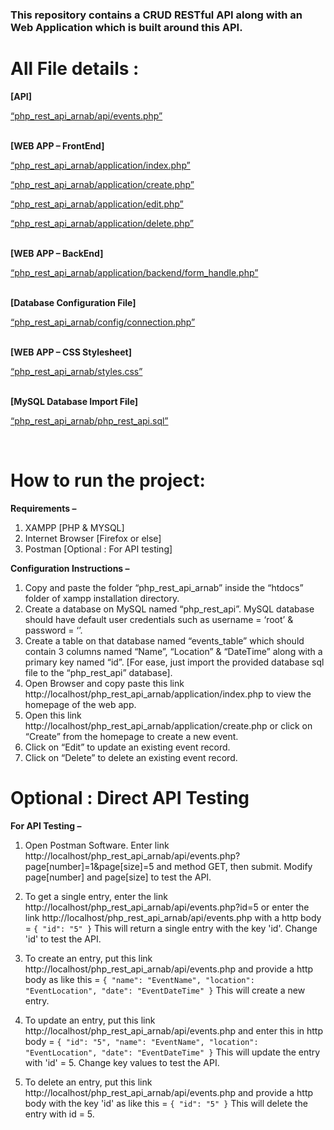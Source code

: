

<h3>This repository contains a CRUD RESTful API along with an Web Application which is built around this API. </h3>

<h1>All File details : </h1>

<strong>[API] </strong>
 <p><a href="https://github.com/arnabxero/PHP_CRUD_RESTful_API_by_Arnob/blob/main/php_rest_api_arnab/api/events.php">“php_rest_api_arnab/api/events.php”</a></p>
<br>
<strong>[WEB APP – FrontEnd]</strong>
  <p><a href="https://github.com/arnabxero/PHP_CRUD_RESTful_API_by_Arnob/blob/main/php_rest_api_arnab/application/index.php">“php_rest_api_arnab/application/index.php”</a></p>
  <p><a href="https://github.com/arnabxero/PHP_CRUD_RESTful_API_by_Arnob/blob/main/php_rest_api_arnab/application/create.php">“php_rest_api_arnab/application/create.php”</a></p>
  <p><a href="https://github.com/arnabxero/PHP_CRUD_RESTful_API_by_Arnob/blob/main/php_rest_api_arnab/application/edit.php">“php_rest_api_arnab/application/edit.php”</a></p>
  <p><a href="https://github.com/arnabxero/PHP_CRUD_RESTful_API_by_Arnob/blob/main/php_rest_api_arnab/application/delete.php">“php_rest_api_arnab/application/delete.php”</a></p>
<br>
<strong>[WEB APP – BackEnd]</strong>
  <p><a href="https://github.com/arnabxero/PHP_CRUD_RESTful_API_by_Arnob/blob/main/php_rest_api_arnab/application/backend/form_handle.php">“php_rest_api_arnab/application/backend/form_handle.php”</a></p>
<br>
<strong>[Database Configuration File]</strong>
  <p><a href="https://github.com/arnabxero/PHP_CRUD_RESTful_API_by_Arnob/blob/main/php_rest_api_arnab/config/connection.php">“php_rest_api_arnab/config/connection.php”</a></p>
<br>
<strong>[WEB APP – CSS Stylesheet]</strong>
  <p><a href="https://github.com/arnabxero/PHP_CRUD_RESTful_API_by_Arnob/blob/main/php_rest_api_arnab/application/css/styles.css">“php_rest_api_arnab/styles.css”</a></p>
<br>
<strong>[MySQL Database Import File]</strong>
  <p><a href="https://github.com/arnabxero/PHP_CRUD_RESTful_API_by_Arnob/blob/main/php_rest_api_arnab/php_rest_api.sql">“php_rest_api_arnab/php_rest_api.sql”</a></p>
<br>

<h1>How to run the project:</h1>


<strong>Requirements – </strong>

1. XAMPP [PHP & MYSQL]
2. Internet Browser [Firefox or else]
3. Postman [Optional : For API testing]

<strong>Configuration Instructions – </strong>

1. Copy and paste the folder “php_rest_api_arnab”  inside the “htdocs” folder of xampp installation directory.
2. Create a database on MySQL named “php_rest_api”. MySQL database should have default user credentials such as username = ‘root’ & password = ‘’.
3. Create a table on that database named “events_table” which should contain 3 columns named “Name”, “Location” & “DateTime” along with a primary key named “id”. [For ease,      just import the provided database sql file to the “php_rest_api” database].
4. Open Browser and copy paste this link http://localhost/php_rest_api_arnab/application/index.php to view the homepage of the web app.
5. Open this link http://localhost/php_rest_api_arnab/application/create.php or click on “Create” from the homepage to create a new event.
6. Click on “Edit” to update an existing event record.
7. Click on “Delete” to delete an existing event record.


<h1>Optional : Direct API Testing</h1>
<strong>For API Testing – </strong>

1. Open Postman Software. Enter link http://localhost/php_rest_api_arnab/api/events.php?page[number]=1&page[size]=5 and method GET, then submit. Modify page[number] and page[size] to test the API.

2. To get a single entry, enter the link http://localhost/php_rest_api_arnab/api/events.php?id=5 or enter the link http://localhost/php_rest_api_arnab/api/events.php with a http body = 
    <code>{
    "id": "5"
}</code>
This will return a single entry with the key 'id'. Change 'id' to test the API.

3. To create an entry, put this link http://localhost/php_rest_api_arnab/api/events.php and provide a http body as like this =  <code>{
    "name": "EventName",
    "location": "EventLocation",
    "date": "EventDateTime"
}</code>
This will create a new entry.

4. To update an entry, put this link http://localhost/php_rest_api_arnab/api/events.php and enter this in http body = 
    <code>{
    "id": "5",
    "name": "EventName",
    "location": "EventLocation",
    "date": "EventDateTime"
}</code>
This will update the entry with 'id' = 5. Change key values to test the API.

5. To delete an entry, put this link http://localhost/php_rest_api_arnab/api/events.php and provide a http body with the key 'id' as like this =  <code>{
    "id": "5"
}</code>
This will delete the entry with id = 5.
